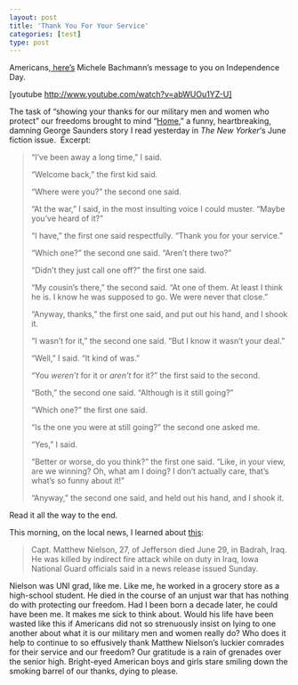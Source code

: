 ```yaml
---
layout: post
title: 'Thank You For Your Service'
categories: [test]
type: post
---
```


Americans,<a href="http://www.facebook.com/teambachmann/posts/247005458643081"> here’s</a> Michele Bachmann’s message to you on Independence Day.

[youtube http://www.youtube.com/watch?v=abWUOu1YZ-U]

The task of “showing your thanks for our military men and women who protect” our freedoms brought to mind “<a href="http://www.newyorker.com/fiction/features/2011/06/13/110613fi_fiction_saunders?currentPage=all">Home</a>,” a funny, heartbreaking, damning George Saunders story I read yesterday in <em>The New Yorker</em>‘s June fiction issue.  Excerpt:
<blockquote>“I’ve been away a long time,” I said.

“Welcome back,” the first kid said.

“Where were you?” the second one said.

“At the war,” I said, in the most insulting voice I could muster. “Maybe you’ve heard of it?”

“I have,” the first one said respectfully. “Thank you for your service.”

“Which one?” the second one said. “Aren’t there two?”

“Didn’t they just call one off?” the first one said.

“My cousin’s there,” the second said. “At one of them. At least I think he is. I know he was supposed to go. We were never that close.”

“Anyway, thanks,” the first one said, and put out his hand, and I shook it.

“I wasn’t for it,” the second one said. “But I know it wasn’t your deal.”

“Well,” I said. “It kind of was.”

“You <em>weren’t</em> for it or <em>aren’t</em> for it?” the first said to the second.

“Both,” the second one said. “Although is it still going?”

“Which one?” the first one said.

“Is the one you were at still going?” the second one asked me.

“Yes,” I said.

“Better or worse, do you think?” the first one said. “Like, in your view, are we winning? Oh, what am I doing? I don’t actually care, that’s what’s so funny about it!”

“Anyway,” the second one said, and held out his hand, and I shook it.</blockquote>
Read it all the way to the end.

This morning, on the local news, I learned about <a href="http://blogs.desmoinesregister.com/dmr/index.php/2011/07/03/officials-still-investigating-iowa-soldiers-death/">this</a>:
<blockquote>Capt. Matthew Nielson, 27, of Jefferson died June 29, in Badrah, Iraq. He was killed by indirect fire attack while on duty in Iraq, Iowa National Guard officials said in a news release issued Sunday.</blockquote>
Nielson was UNI grad, like me. Like me, he worked in a grocery store as a high-school student. He died in the course of an unjust war that has nothing do with protecting our freedom. Had I been born a decade later, he could have been me. It makes me sick to think about. Would his life have been wasted like this if Americans did not so strenuously insist on lying to one another about what it is our military men and women really do? Who does it help to continue to so effusively thank Matthew Nielson’s luckier comrades for their service and our freedom? Our gratitude is a rain of grenades over the senior high. Bright-eyed American boys and girls stare smiling down the smoking barrel of our thanks, dying to please.